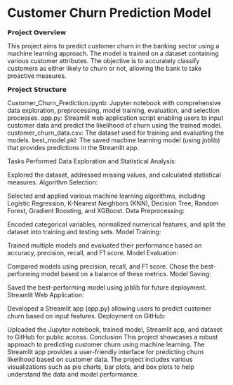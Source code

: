 
# Customer Churn Prediction Model

𝗣𝗿𝗼𝗷𝗲𝗰𝘁 𝗢𝘃𝗲𝗿𝘃𝗶𝗲𝘄

This project aims to predict customer churn in the banking sector using a machine learning approach. The model is trained on a dataset containing various customer attributes. The objective is to accurately classify customers as either likely to churn or not, allowing the bank to take proactive measures.

𝗣𝗿𝗼𝗷𝗲𝗰𝘁 𝗦𝘁𝗿𝘂𝗰𝘁𝘂𝗿𝗲

Customer_Churn_Prediction.ipynb: Jupyter notebook with comprehensive data exploration, preprocessing, model training, evaluation, and selection processes.
app.py: Streamlit web application script enabling users to input customer data and predict the likelihood of churn using the trained model.
customer_churn_data.csv: The dataset used for training and evaluating the models.
best_model.pkl: The saved machine learning model (using joblib) that provides predictions in the Streamlit app.

Tasks Performed
Data Exploration and Statistical Analysis:

Explored the dataset, addressed missing values, and calculated statistical measures.
Algorithm Selection:

Selected and applied various machine learning algorithms, including Logistic Regression, K-Nearest Neighbors (KNN), Decision Tree, Random Forest, Gradient Boosting, and XGBoost.
Data Preprocessing:

Encoded categorical variables, normalized numerical features, and split the dataset into training and testing sets.
Model Training:

Trained multiple models and evaluated their performance based on accuracy, precision, recall, and F1 score.
Model Evaluation:

Compared models using precision, recall, and F1 score. Chose the best-performing model based on a balance of these metrics.
Model Saving:

Saved the best-performing model using joblib for future deployment.
Streamlit Web Application:

Developed a Streamlit app (app.py) allowing users to predict customer churn based on input features.
Deployment on GitHub:

Uploaded the Jupyter notebook, trained model, Streamlit app, and dataset to GitHub for public access.
Conclusion
This project showcases a robust approach to predicting customer churn using machine learning. The Streamlit app provides a user-friendly interface for predicting churn likelihood based on customer data. The project includes various visualizations such as pie charts, bar plots, and box plots to help understand the data and model performance.
